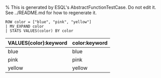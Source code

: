% This is generated by ESQL's AbstractFunctionTestCase. Do not edit it. See ../README.md for how to regenerate it.

```esql
ROW color = ["blue", "pink", "yellow"]
| MV_EXPAND color
| STATS VALUES(color) BY color
```

| VALUES(color):keyword | color:keyword |
| --- | --- |
| blue | blue |
| pink | pink |
| yellow | yellow |
